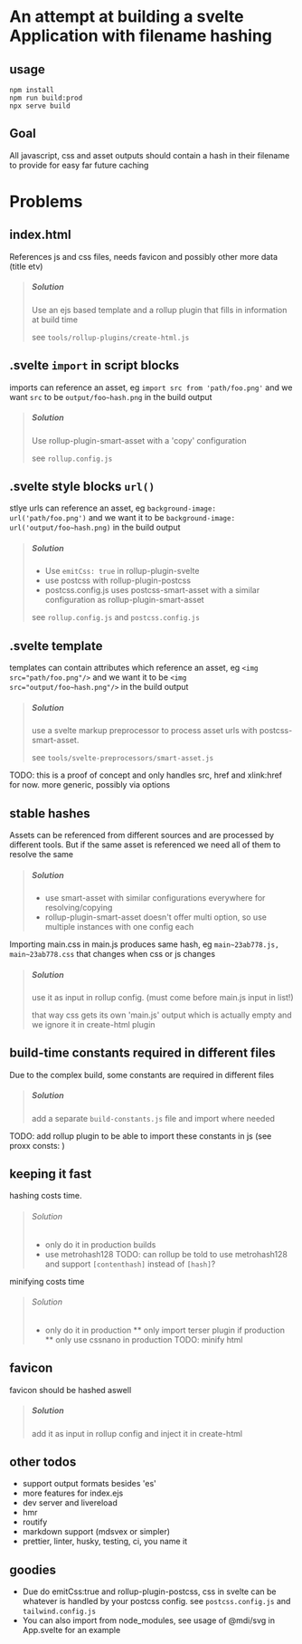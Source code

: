 # An attempt at building a svelte Application with filename hashing

## usage
```
npm install
npm run build:prod
npx serve build
```


## Goal
All javascript, css and asset outputs should contain a hash in their filename to provide for easy far future caching

# Problems

## index.html

References js and css files, needs favicon and possibly other more data (title etv)
>##### Solution
>Use an ejs based template and a rollup plugin that fills in information at build time
>
>see `tools/rollup-plugins/create-html.js`

## .svelte `import` in script blocks

imports can reference an asset, eg `import src from 'path/foo.png'`
and we want `src` to be `output/foo~hash.png` in the build output

>##### Solution
>Use rollup-plugin-smart-asset with a 'copy' configuration
>
> see `rollup.config.js`

## .svelte style blocks `url()`

stlye urls can reference an asset, eg `background-image: url('path/foo.png')`
and we want it  to be `background-image: url('output/foo~hash.png)` in the build output

>##### Solution
>* Use `emitCss: true` in rollup-plugin-svelte  
>* use postcss with rollup-plugin-postcss
>* postcss.config.js uses postcss-smart-asset with a similar configuration as rollup-plugin-smart-asset
>
> see `rollup.config.js` and `postcss.config.js`

## .svelte template 

templates can contain attributes which reference an asset, eg `<img src="path/foo.png"/>`
and we want it  to be `<img src="output/foo~hash.png"/>` in the build output

>##### Solution
>use a svelte markup preprocessor to process asset urls with postcss-smart-asset. 
>
>see `tools/svelte-preprocessors/smart-asset.js`

TODO: this is a proof of concept and only handles src, href and xlink:href for now. more generic, possibly via options

## stable hashes

Assets can be referenced from different sources and are processed by different tools.
But if the same asset is referenced we need all of them to resolve the same

>##### Solution
> * use smart-asset with similar configurations everywhere for resolving/copying 
> * rollup-plugin-smart-asset doesn't offer multi option, so use multiple instances with one config each

Importing main.css in main.js  produces same hash, eg `main~23ab778.js, main~23ab778.css` that changes when css or js changes
>##### Solution
> use it as input in rollup config. (must come before main.js input in list!)
>
>that way css gets its own 'main.js' output which is actually empty and we ignore it in create-html plugin

## build-time constants required in different files
Due to the complex build, some constants are required in different files
> ##### Solution
> add a separate `build-constants.js` file and import where needed

TODO: add rollup plugin to be able to import these constants in js (see proxx consts: )


## keeping it fast
hashing costs time. 
>###### Solution
> * only do it in production builds
> * use metrohash128 
TODO: can rollup be told to use metrohash128 and support `[contenthash]` instead of `[hash]`?

minifying costs time
>###### Solution
> * only do it in production
> ** only import terser plugin if production
> ** only use cssnano in production
TODO: minify html

## favicon
favicon should be hashed aswell
> ##### Solution
> add it as input in rollup config and inject it in create-html

## other todos
* support output formats besides 'es'
* more features for index.ejs
* dev server and livereload
* hmr 
* routify
* markdown support (mdsvex or simpler)
* prettier, linter, husky, testing, ci, you name it

## goodies
* Due do emitCss:true and rollup-plugin-postcss, css in svelte can be whatever is handled by your postcss config.
see `postcss.config.js` and `tailwind.config.js`
* You can also import from node_modules, see usage of @mdi/svg in App.svelte for an example